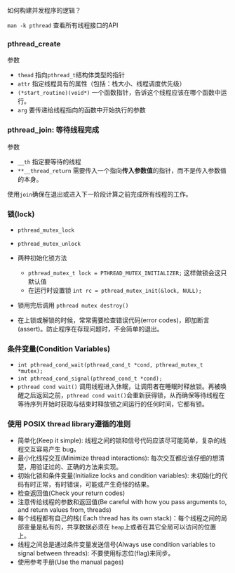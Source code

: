 <!--
 * @Author: your name
 * @Date: 2020-05-18 22:01:10
 * @LastEditTime: 2020-06-01 13:39:02
 * @LastEditors: Please set LastEditors
 * @Description: 线程(thread)的API接口
--> 

如何构建并发程序的逻辑？

`man -k pthread` 查看所有线程接口的API


### pthread_create
参数
- `thead` 指向`pthread_t`结构体类型的指针
- `attr`  指定线程具有的属性（包括：栈大小、线程调度优先级）
- `(*start_routine)(void*)` 一个函数指针，告诉这个线程应该在哪个函数中运行。
- `arg`  要传递给线程指向的函数中开始执行的参数


### pthread_join: 等待线程完成
参数
- `__th` 指定要等待的线程
- `**__thread_return` 需要传入一个指向**传入参数值**的指针，而不是传入参数值的本身。

使用`join`确保在退出或进入下一阶段计算之前完成所有线程的工作。



### 锁(lock)
- `pthread_mutex_lock`
- `pthread_mutex_unlock`


- 两种初始化锁方法
  - `pthread_mutex_t lock = PTHREAD_MUTEX_INITIALIZER;`  这样做锁会这只默认值
  - 在运行时设置锁 `int rc = pthread_mutex_init(&lock, NULL);`
 - 锁用完后调用 `pthread mutex destroy()` 


- 在上锁或解锁的时候，常常需要检查错误代码(error codes)，即加断言(assert)。防止程序在存现问题时，不会简单的退出。


### 条件变量(Condition Variables)
- `int pthread_cond_wait(pthread_cond_t *cond, pthread_mutex_t *mutex);`
- `int pthread_cond_signal(pthread_cond_t *cond);`
- `pthread cond wait()` 调用线程进入休眠，让调用者在睡眠时释放锁。再被唤醒之后返回之前，`pthread cond wait()`会重新获得锁，从而确保等待线程在等待序列开始时获取与结束时释放锁之间运行的任何时间，它都有锁。


### 使用 POSIX thread library遵循的准则
- 简单化(Keep it simple): 线程之间的锁和信号代码应该尽可能简单，复杂的线程交互容易产生 bug。
- 最小化线程交互(Minimize thread interactions): 每次交互都应该仔细的想清楚，用验证过的、正确的方法来实现。
- 初始化锁和条件变量(Initialize locks and condition variables): 未初始化的代码有时正常，有时错误，可能或产生奇怪的结果。
- 检查返回值(Check your return codes)
- 注意传给线程的参数和返回值(Be careful with how you pass arguments to, and return values from, threads)
- 每个线程都有自己的栈( Each thread has its own stack)：每个线程之间的局部变量是私有的，共享数据必须在 `heap`上或者在其它全局可以访问的位置上。
- 线程之间总是通过条件变量发送信号(Always use condition variables to signal between threads): 不要使用标志位(flag)来同步。
- 使用参考手册(Use the manual pages)
